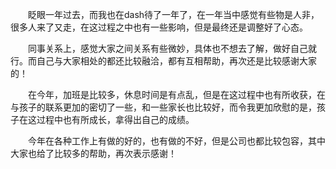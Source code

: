 &emsp;&emsp;眨眼一年过去，而我也在dash待了一年了，在一年当中感觉有些物是人非，很多人来了又走，在这过程之中也有一些影响，但是最终还是调整好了心态。

&emsp;&emsp;同事关系上，感觉大家之间关系有些微妙，具体也不想去了解，做好自己就行。而自己与大家相处的都还比较融洽，都有互相帮助，再次还是比较感谢大家的！

&emsp;&emsp;在今年，加班是比较多，休息时间是有点乱，但是在这过程中也有所收获，在与孩子的联系更加的密切了一些，和一些家长也比较好，而令我更加欣慰的是，孩子在这过程中也有所成长，拿得出自己的成绩。

&emsp;&emsp;今年在各种工作上有做的好的，也有做的不好，但是公司也都比较包容，其中大家也给了比较多的帮助，再次表示感谢！

​		

